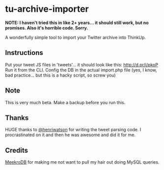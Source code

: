 tu-archive-importer
===================

**NOTE: I haven't tried this in like 2+ years... it should still work, but no promises. Also it's horrible code. Sorry.**

A wonderfully simple tool to import your Twitter archive into ThinkUp.

Instructions
------------
Put your tweet JS files in 'tweets'... it should look like this: http://d.pr/i/pkoP
Run it from the CLI. Config the DB in the actual import.php file (yes, I know, bad practice... but this is a hacky script, so screw you)

Note
----
This is very much beta. Make a backup before you run this.

Thanks
------
HUGE thanks to [@henriwatson](https://github.com/henriwatson) for writing the tweet parsing code. I procrastinated on it and then he was awesome and did it for me.

Credits
-------
[MeekroDB](http://www.meekro.com/) for making me not want to pull my hair out doing MySQL queries.

